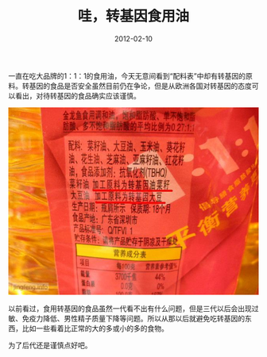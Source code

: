 ﻿---
title: "哇，转基因食用油"
date: 2012-02-10
categories: 
  - "health"
tags: 
  - "转基因"
---

一直在吃大品牌的1：1：1的食用油，今天无意间看到“配料表”中却有转基因的原料。转基因的食品是否安全虽然目前仍在争论，但是从欧洲各国对转基因的态度可以看出，对待转基因的食品确实应该谨慎。

![½ðÁúÓã](/images/6851613571_fa18e73ea1_z.jpg)

以前看过，食用转基因的食品虽然一代看不出有什么问题，但是三代以后会出现过敏、免疫力降低、男性精子质量下降等问题。所以从那以后就避免吃转基因的东西，比如一些看着比正常的大的多或小的多的食物。

为了后代还是谨慎点好吧。
